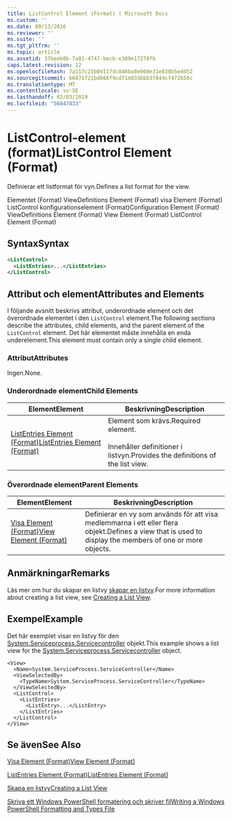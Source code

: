```yaml
---
title: ListControl Element (Format) | Microsoft Docs
ms.custom: ''
ms.date: 09/13/2016
ms.reviewer: ''
ms.suite: ''
ms.tgt_pltfrm: ''
ms.topic: article
ms.assetid: 37beeb0b-7a81-4747-becb-e309e17278fb
caps.latest.revision: 12
ms.openlocfilehash: 7a117c25b0d117dc846ba8e060e31e838b5edd52
ms.sourcegitcommit: b6871f21bd666f9cd71dd336bb3f844cf472b56c
ms.translationtype: MT
ms.contentlocale: sv-SE
ms.lasthandoff: 02/03/2019
ms.locfileid: "56847833"
---
```

# <a name="listcontrol-element-format"></a><span data-ttu-id="5c31e-102">ListControl-element (format)</span><span class="sxs-lookup"><span data-stu-id="5c31e-102">ListControl Element (Format)</span></span>

<span data-ttu-id="5c31e-103">Definierar ett listformat för vyn.</span><span class="sxs-lookup"><span data-stu-id="5c31e-103">Defines a list format for the view.</span></span>

<span data-ttu-id="5c31e-104">Elementet (Format) ViewDefinitions Element (Format) visa Element (Format) ListControl konfigurationselement (Format)</span><span class="sxs-lookup"><span data-stu-id="5c31e-104">Configuration Element (Format) ViewDefinitions Element (Format) View Element (Format) ListControl Element (Format)</span></span>

## <a name="syntax"></a><span data-ttu-id="5c31e-105">Syntax</span><span class="sxs-lookup"><span data-stu-id="5c31e-105">Syntax</span></span>

```xml
<ListControl>
  <ListEntries>...</ListEntries>
</ListControl>

```

## <a name="attributes-and-elements"></a><span data-ttu-id="5c31e-106">Attribut och element</span><span class="sxs-lookup"><span data-stu-id="5c31e-106">Attributes and Elements</span></span>

<span data-ttu-id="5c31e-107">I följande avsnitt beskrivs attribut, underordnade element och det överordnade elementet i den `ListControl` element.</span><span class="sxs-lookup"><span data-stu-id="5c31e-107">The following sections describe the attributes, child elements, and the parent element of the `ListControl` element.</span></span> <span data-ttu-id="5c31e-108">Det här elementet måste innehålla en enda underelement.</span><span class="sxs-lookup"><span data-stu-id="5c31e-108">This element must contain only a single child element.</span></span>

### <a name="attributes"></a><span data-ttu-id="5c31e-109">Attribut</span><span class="sxs-lookup"><span data-stu-id="5c31e-109">Attributes</span></span>

<span data-ttu-id="5c31e-110">Ingen.</span><span class="sxs-lookup"><span data-stu-id="5c31e-110">None.</span></span>

### <a name="child-elements"></a><span data-ttu-id="5c31e-111">Underordnade element</span><span class="sxs-lookup"><span data-stu-id="5c31e-111">Child Elements</span></span>

|<span data-ttu-id="5c31e-112">Element</span><span class="sxs-lookup"><span data-stu-id="5c31e-112">Element</span></span>|<span data-ttu-id="5c31e-113">Beskrivning</span><span class="sxs-lookup"><span data-stu-id="5c31e-113">Description</span></span>|
|-------------|-----------------|
|[<span data-ttu-id="5c31e-114">ListEntries Element (Format)</span><span class="sxs-lookup"><span data-stu-id="5c31e-114">ListEntries Element (Format)</span></span>](./listentries-element-for-listcontrol-format.md)|<span data-ttu-id="5c31e-115">Element som krävs.</span><span class="sxs-lookup"><span data-stu-id="5c31e-115">Required element.</span></span><br /><br /> <span data-ttu-id="5c31e-116">Innehåller definitioner i listvyn.</span><span class="sxs-lookup"><span data-stu-id="5c31e-116">Provides the definitions of the list view.</span></span>|

### <a name="parent-elements"></a><span data-ttu-id="5c31e-117">Överordnade element</span><span class="sxs-lookup"><span data-stu-id="5c31e-117">Parent Elements</span></span>

|<span data-ttu-id="5c31e-118">Element</span><span class="sxs-lookup"><span data-stu-id="5c31e-118">Element</span></span>|<span data-ttu-id="5c31e-119">Beskrivning</span><span class="sxs-lookup"><span data-stu-id="5c31e-119">Description</span></span>|
|-------------|-----------------|
|[<span data-ttu-id="5c31e-120">Visa Element (Format)</span><span class="sxs-lookup"><span data-stu-id="5c31e-120">View Element (Format)</span></span>](./view-element-format.md)|<span data-ttu-id="5c31e-121">Definierar en vy som används för att visa medlemmarna i ett eller flera objekt.</span><span class="sxs-lookup"><span data-stu-id="5c31e-121">Defines a view that is used to display the members of one or more objects.</span></span>|

## <a name="remarks"></a><span data-ttu-id="5c31e-122">Anmärkningar</span><span class="sxs-lookup"><span data-stu-id="5c31e-122">Remarks</span></span>

<span data-ttu-id="5c31e-123">Läs mer om hur du skapar en listvy [skapar en listvy](./creating-a-list-view.md).</span><span class="sxs-lookup"><span data-stu-id="5c31e-123">For more information about creating a list view, see [Creating a List View](./creating-a-list-view.md).</span></span>

## <a name="example"></a><span data-ttu-id="5c31e-124">Exempel</span><span class="sxs-lookup"><span data-stu-id="5c31e-124">Example</span></span>

<span data-ttu-id="5c31e-125">Det här exemplet visar en listvy för den [System.Serviceprocess.Servicecontroller](/dotnet/api/System.ServiceProcess.ServiceController) objekt.</span><span class="sxs-lookup"><span data-stu-id="5c31e-125">This example shows a list view for the [System.Serviceprocess.Servicecontroller](/dotnet/api/System.ServiceProcess.ServiceController) object.</span></span>

```
<View>
  <Name>System.ServiceProcess.ServiceController</Name>
  <ViewSelectedBy>
    <TypeName>System.ServiceProcess.ServiceController</TypeName>
  </ViewSelectedBy>
  <ListControl>
    <ListEntries>
      <ListEntry>...</ListEntry>
    </ListEntries>
  </ListControl>
</View>
```

## <a name="see-also"></a><span data-ttu-id="5c31e-126">Se även</span><span class="sxs-lookup"><span data-stu-id="5c31e-126">See Also</span></span>

[<span data-ttu-id="5c31e-127">Visa Element (Format)</span><span class="sxs-lookup"><span data-stu-id="5c31e-127">View Element (Format)</span></span>](./view-element-format.md)

[<span data-ttu-id="5c31e-128">ListEntries Element (Format)</span><span class="sxs-lookup"><span data-stu-id="5c31e-128">ListEntries Element (Format)</span></span>](./listentries-element-for-listcontrol-format.md)

[<span data-ttu-id="5c31e-129">Skapa en listvy</span><span class="sxs-lookup"><span data-stu-id="5c31e-129">Creating a List View</span></span>](./creating-a-list-view.md)

[<span data-ttu-id="5c31e-130">Skriva ett Windows PowerShell formatering och skriver fil</span><span class="sxs-lookup"><span data-stu-id="5c31e-130">Writing a Windows PowerShell Formatting and Types File</span></span>](./writing-a-powershell-formatting-file.md)

